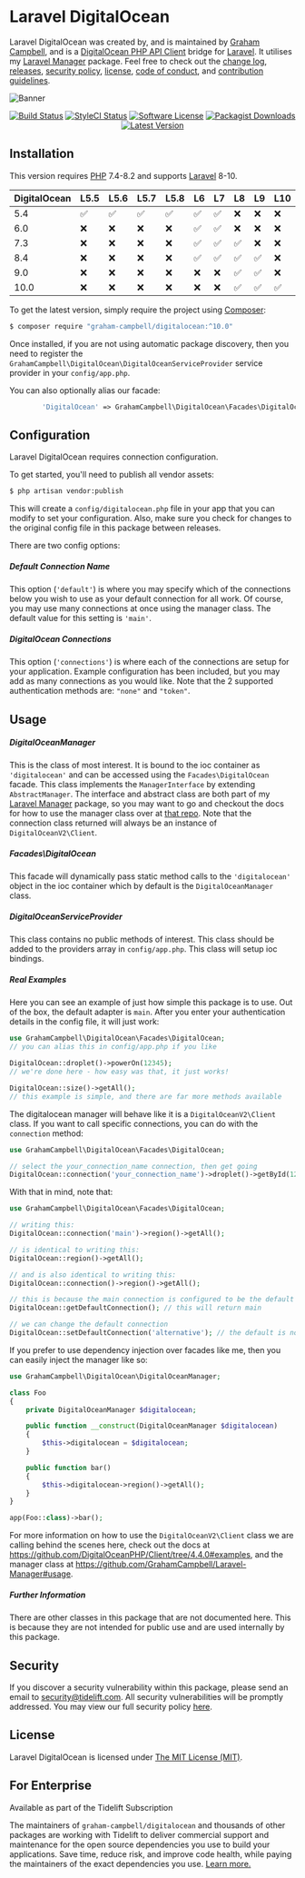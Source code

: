 Laravel DigitalOcean
====================

Laravel DigitalOcean was created by, and is maintained by [Graham Campbell](https://github.com/GrahamCampbell), and is a [DigitalOcean PHP API Client](https://github.com/DigitalOceanPHP/Client) bridge for [Laravel](https://laravel.com/). It utilises my [Laravel Manager](https://github.com/GrahamCampbell/Laravel-Manager) package. Feel free to check out the [change log](CHANGELOG.md), [releases](https://github.com/GrahamCampbell/Laravel-DigitalOcean/releases), [security policy](https://github.com/GrahamCampbell/Laravel-DigitalOcean/security/policy), [license](LICENSE), [code of conduct](.github/CODE_OF_CONDUCT.md), and [contribution guidelines](.github/CONTRIBUTING.md).

![Banner](https://user-images.githubusercontent.com/2829600/71477345-60993680-27e1-11ea-9161-d2c91c65f77a.png)

<p align="center">
<a href="https://github.com/GrahamCampbell/Laravel-DigitalOcean/actions?query=workflow%3ATests"><img src="https://img.shields.io/github/actions/workflow/status/GrahamCampbell/Laravel-DigitalOcean/tests.yml?label=Tests&style=flat-square" alt="Build Status"></img></a>
<a href="https://github.styleci.io/repos/22224545"><img src="https://github.styleci.io/repos/22224545/shield" alt="StyleCI Status"></img></a>
<a href="LICENSE"><img src="https://img.shields.io/badge/license-MIT-brightgreen?style=flat-square" alt="Software License"></img></a>
<a href="https://packagist.org/packages/graham-campbell/digitalocean"><img src="https://img.shields.io/packagist/dt/graham-campbell/digitalocean?style=flat-square" alt="Packagist Downloads"></img></a>
<a href="https://github.com/GrahamCampbell/Laravel-DigitalOcean/releases"><img src="https://img.shields.io/github/release/GrahamCampbell/Laravel-DigitalOcean?style=flat-square" alt="Latest Version"></img></a>
</p>


## Installation

This version requires [PHP](https://www.php.net/) 7.4-8.2 and supports [Laravel](https://laravel.com/) 8-10.

| DigitalOcean | L5.5               | L5.6               | L5.7               | L5.8               | L6                 | L7                 | L8                 | L9                 | L10                |
|--------------|--------------------|--------------------|--------------------|--------------------|--------------------|--------------------|--------------------|--------------------|--------------------|
| 5.4          | :white_check_mark: | :white_check_mark: | :white_check_mark: | :white_check_mark: | :white_check_mark: | :white_check_mark: | :x:                | :x:                | :x:                |
| 6.0          | :x:                | :x:                | :x:                | :x:                | :white_check_mark: | :white_check_mark: | :x:                | :x:                | :x:                |
| 7.3          | :x:                | :x:                | :x:                | :x:                | :white_check_mark: | :white_check_mark: | :white_check_mark: | :x:                | :x:                |
| 8.4          | :x:                | :x:                | :x:                | :x:                | :white_check_mark: | :white_check_mark: | :white_check_mark: | :white_check_mark: | :x:                |
| 9.0          | :x:                | :x:                | :x:                | :x:                | :x:                | :x:                | :white_check_mark: | :white_check_mark: | :x:                |
| 10.0         | :x:                | :x:                | :x:                | :x:                | :x:                | :x:                | :white_check_mark: | :white_check_mark: | :white_check_mark: |

To get the latest version, simply require the project using [Composer](https://getcomposer.org/):

```bash
$ composer require "graham-campbell/digitalocean:^10.0"
```

Once installed, if you are not using automatic package discovery, then you need to register the `GrahamCampbell\DigitalOcean\DigitalOceanServiceProvider` service provider in your `config/app.php`.

You can also optionally alias our facade:

```php
        'DigitalOcean' => GrahamCampbell\DigitalOcean\Facades\DigitalOcean::class,
```


## Configuration

Laravel DigitalOcean requires connection configuration.

To get started, you'll need to publish all vendor assets:

```bash
$ php artisan vendor:publish
```

This will create a `config/digitalocean.php` file in your app that you can modify to set your configuration. Also, make sure you check for changes to the original config file in this package between releases.

There are two config options:

##### Default Connection Name

This option (`'default'`) is where you may specify which of the connections below you wish to use as your default connection for all work. Of course, you may use many connections at once using the manager class. The default value for this setting is `'main'`.

##### DigitalOcean Connections

This option (`'connections'`) is where each of the connections are setup for your application. Example configuration has been included, but you may add as many connections as you would like. Note that the 2 supported authentication methods are: `"none"` and `"token"`.


## Usage

##### DigitalOceanManager

This is the class of most interest. It is bound to the ioc container as `'digitalocean'` and can be accessed using the `Facades\DigitalOcean` facade. This class implements the `ManagerInterface` by extending `AbstractManager`. The interface and abstract class are both part of my [Laravel Manager](https://github.com/GrahamCampbell/Laravel-Manager) package, so you may want to go and checkout the docs for how to use the manager class over at [that repo](https://github.com/GrahamCampbell/Laravel-Manager#usage). Note that the connection class returned will always be an instance of `DigitalOceanV2\Client`.

##### Facades\DigitalOcean

This facade will dynamically pass static method calls to the `'digitalocean'` object in the ioc container which by default is the `DigitalOceanManager` class.

##### DigitalOceanServiceProvider

This class contains no public methods of interest. This class should be added to the providers array in `config/app.php`. This class will setup ioc bindings.

##### Real Examples

Here you can see an example of just how simple this package is to use. Out of the box, the default adapter is `main`. After you enter your authentication details in the config file, it will just work:

```php
use GrahamCampbell\DigitalOcean\Facades\DigitalOcean;
// you can alias this in config/app.php if you like

DigitalOcean::droplet()->powerOn(12345);
// we're done here - how easy was that, it just works!

DigitalOcean::size()->getAll();
// this example is simple, and there are far more methods available
```

The digitalocean manager will behave like it is a `DigitalOceanV2\Client` class. If you want to call specific connections, you can do with the `connection` method:

```php
use GrahamCampbell\DigitalOcean\Facades\DigitalOcean;

// select the your_connection_name connection, then get going
DigitalOcean::connection('your_connection_name')->droplet()->getById(12345);
```

With that in mind, note that:

```php
use GrahamCampbell\DigitalOcean\Facades\DigitalOcean;

// writing this:
DigitalOcean::connection('main')->region()->getAll();

// is identical to writing this:
DigitalOcean::region()->getAll();

// and is also identical to writing this:
DigitalOcean::connection()->region()->getAll();

// this is because the main connection is configured to be the default
DigitalOcean::getDefaultConnection(); // this will return main

// we can change the default connection
DigitalOcean::setDefaultConnection('alternative'); // the default is now alternative
```

If you prefer to use dependency injection over facades like me, then you can easily inject the manager like so:

```php
use GrahamCampbell\DigitalOcean\DigitalOceanManager;

class Foo
{
    private DigitalOceanManager $digitalocean;

    public function __construct(DigitalOceanManager $digitalocean)
    {
        $this->digitalocean = $digitalocean;
    }

    public function bar()
    {
        $this->digitalocean->region()->getAll();
    }
}

app(Foo::class)->bar();
```

For more information on how to use the `DigitalOceanV2\Client` class we are calling behind the scenes here, check out the docs at https://github.com/DigitalOceanPHP/Client/tree/4.4.0#examples, and the manager class at https://github.com/GrahamCampbell/Laravel-Manager#usage.

##### Further Information

There are other classes in this package that are not documented here. This is because they are not intended for public use and are used internally by this package.


## Security

If you discover a security vulnerability within this package, please send an email to security@tidelift.com. All security vulnerabilities will be promptly addressed. You may view our full security policy [here](https://github.com/GrahamCampbell/Laravel-DigitalOcean/security/policy).


## License

Laravel DigitalOcean is licensed under [The MIT License (MIT)](LICENSE).


## For Enterprise

Available as part of the Tidelift Subscription

The maintainers of `graham-campbell/digitalocean` and thousands of other packages are working with Tidelift to deliver commercial support and maintenance for the open source dependencies you use to build your applications. Save time, reduce risk, and improve code health, while paying the maintainers of the exact dependencies you use. [Learn more.](https://tidelift.com/subscription/pkg/packagist-graham-campbell-digitalocean?utm_source=packagist-graham-campbell-digitalocean&utm_medium=referral&utm_campaign=enterprise&utm_term=repo)
